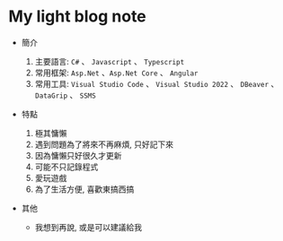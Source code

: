 # My light blog note
- 簡介
  1. 主要語言: `C#` 、 `Javascript` 、 `Typescript`
  2. 常用框架: `Asp.Net` 、`Asp.Net Core` 、 `Angular` 
  3. 常用工具: `Visual Studio Code` 、 `Visual Studio 2022` 、 `DBeaver` 、 `DataGrip` 、 `SSMS`

- 特點
  1. 極其慵懶
  2. 遇到問題為了將來不再麻煩, 只好記下來
  3. 因為慵懶只好很久才更新
  4. 可能不只記錄程式
  5. 愛玩遊戲
  6. 為了生活方便, 喜歡東搞西搞

- 其他
  - 我想到再說, 或是可以建議給我
